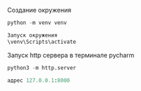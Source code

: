 Создание окружения
```python
python -m venv venv
```
```python
Запуск окружения
\venv\Scripts\activate
```
Запуск http сервера в терминале pycharm
```python
python3 -m http.server

адрес 127.0.0.1:8000
```